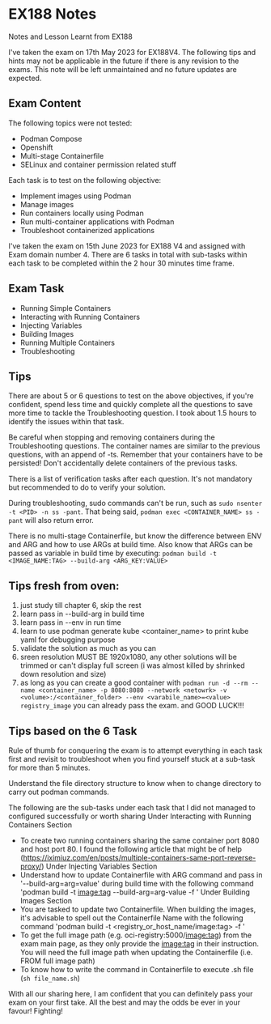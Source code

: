 # EX188 Notes
Notes and Lesson Learnt from EX188

I've taken the exam on 17th May 2023 for EX188V4. The following tips and hints may not be applicable in the future if there is any revision to the exams. This note will be left unmaintained and no future updates are expected.

## Exam Content
The following topics were not tested:
- Podman Compose
- Openshift
- Multi-stage Containerfile
- SELinux and container permission related stuff

Each task is to test on the following objective:
- Implement images using Podman
- Manage images
- Run containers locally using Podman
- Run multi-container applications with Podman
- Troubleshoot containerized applications

I've taken the exam on 15th June 2023 for EX188 V4 and assigned with Exam domain number 4. There are 6 tasks in total with sub-tasks within each task to be completed within the 2 hour 30 minutes time frame.
## Exam Task
- Running Simple Containers
- Interacting with Running Containers
- Injecting Variables
- Building Images
- Running Multiple Containers
- Troubleshooting

## Tips
There are about 5 or 6 questions to test on the above objectives, if you're confident, spend less time and quickly complete all the questions to save more time to tackle the Troubleshooting question. I took about 1.5 hours to identify the issues within that task.

Be careful when stopping and removing containers during the Troubleshooting questions. The container names are similar to the previous questions, with an append of <CONTAINER-NAME>-ts. Remember that your containers have to be persisted! Don't accidentally delete containers of the previous tasks.

There is a list of verification tasks after each question. It's not mandatory but recommended to do to verify your solution.
  
During troubleshooting, sudo commands can't be run, such as `sudo nsenter -t <PID> -n ss -pant`.
That being said, `podman exec <CONTAINER_NAME> ss -pant` will also return error.

There is no multi-stage Containerfile, but know the difference between ENV and ARG and how to use ARGs at build time. Also know that ARGs can be passed as variable in build time by executing:
`podman build -t <IMAGE_NAME:TAG> --build-arg <ARG_KEY:VALUE>`
  
## Tips fresh from oven:
1. just study till chapter 6, skip the rest
2. learn pass in --build-arg in build time
3. learn pass in --env in run time
4. learn to use podman generate kube <container_name> to print kube yaml for debugging purpose
5. validate the solution as much as you can
6. sreen resolution MUST BE 1920x1080, any other solutions will be trimmed or can't display full screen (i was almost killed by shrinked down resolution and size)
7. as long as you can create a good container with
  `podman run -d --rm --name <container_name> -p 8080:8080 --network <netowrk> -v <volume>:/<container_folder> --env <varabile_name>=<value> registry_image`
  you can already pass the exam. 
  and GOOD LUCK!!!

## Tips based on the 6 Task
Rule of thumb for conquering the exam is to attempt everything in each task first and revisit to troubleshoot when you find yourself stuck at a sub-task for more than 5 minutes.

Understand the file directory structure to know when to change directory to carry out podman commands.

The following are the sub-tasks under each task that I did not managed to configured successfully or worth sharing
Under Interacting with Running Containers Section
  - To create two running containers sharing the same container port 8080 and host port 80. 
    I found the following article that might be of help (https://iximiuz.com/en/posts/multiple-containers-same-port-reverse-proxy/)
Under Injecting Variables Section
  - Understand how to update Containerfile with ARG command and pass in '--build-arg=arg=value' during build time with the following command 'podman build -t <image:tag> --build-arg=arg-value -f <Containerfile Name>'
Under Building Images Section
  - You are tasked to update two Containerfile. When building the images, it's advisable to spell out the Containerfile Name with the following command 'podman build -t <registry_or_host_name/image:tag> -f <Containerfile Name>' 
  - To get the full image path (e.g. oci-registry:5000/<image:tag>) from the exam main page, as they only provide the <image:tag> in their instruction. You will need the full image path when updating the Containerfile (i.e. FROM full image path)
  - To know how to write the command in Containerfile to execute .sh file (`sh file_name.sh`)

With all our sharing here, I am confident that you can definitely pass your exam on your first take.
All the best and may the odds be ever in your favour! Fighting!
